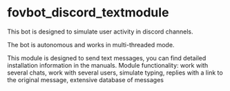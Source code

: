 # fovbot_discord_textmodule

This bot is designed to simulate user activity in discord channels. 

The bot is autonomous and works in multi-threaded mode. 

This module is designed to send text messages, you can find detailed installation information in the manuals. 
Module functionality: work with several chats, work with several users, simulate typing, replies with a link to the original message, 
extensive database of messages
